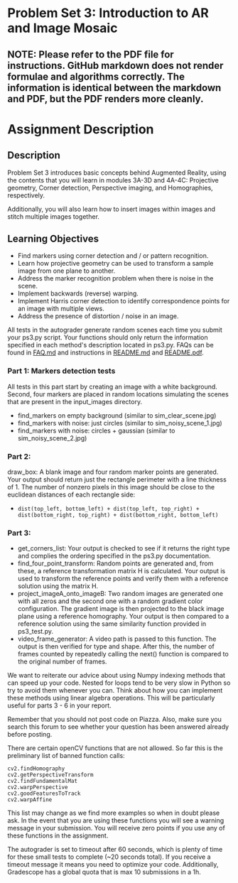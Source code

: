 # Problem Set 3: Introduction to AR and Image Mosaic

## NOTE: Please refer to the PDF file for instructions. GitHub markdown does not render formulae and algorithms correctly. The information is identical between the markdown and PDF, but the PDF renders more cleanly.

# Assignment Description

## Description
Problem Set 3 introduces basic concepts behind Augmented Reality, using the contents that you will learn in modules 3A-3D and 4A-4C: Projective geometry, Corner detection, Perspective imaging, and Homographies, respectively.

Additionally, you will also learn how to insert images within images and stitch multiple images together.

## Learning Objectives

-  Find markers using corner detection and / or pattern recognition.
-  Learn how projective geometry can be used to transform a sample image from one plane to another.
-  Address the marker recognition problem when there is noise in the scene.
-  Implement backwards (reverse) warping.
-  Implement Harris corner detection to identify correspondence points for an image with multiple views.
-  Address the presence of distortion / noise in an image.


All tests in the autograder generate random scenes each time you submit your ps3.py script. Your functions should only return the information specified in each method's description located in ps3.py. 
FAQs can be found in [FAQ.md](FAQ.md) and instructions in [README.md](README.md) and [README.pdf](README.pdf).
 

### Part 1: Markers detection tests

All tests in this part start by creating an image with a white background. Second, four markers are placed in random locations simulating the scenes that are present in the input_images directory.
- find_markers on empty background (similar to sim_clear_scene.jpg)
- find_markers with noise: just circles (similar to sim_noisy_scene_1.jpg)
- find_markers with noise: circles + gaussian (similar to sim_noisy_scene_2.jpg)

 

### Part 2: 

draw_box: A blank image and four random marker points are generated. Your output should return just the rectangle perimeter with a line thickness of 1. The number of nonzero pixels in this image should be close to the euclidean distances of each rectangle side: 
  - ```dist(top_left, bottom_left) + dist(top_left, top_right) + dist(bottom_right, top_right) + dist(bottom_right, bottom_left)```

 
### Part 3:

- get_corners_list: Your output is checked to see if it returns the right type and complies the ordering specified in the ps3.py documentation.
- find_four_point_transform: Random points are generated and, from these, a reference transformation matrix H is calculated. Your output is used to transform the reference points and verify them with a reference solution using the matrix H.
- project_imageA_onto_imageB: Two random images are generated one with all zeros and the second one with a random gradient color configuration. The gradient image is then projected to the black image plane using a reference homography. Your output is then compared to a reference solution using the same similarity function provided in ps3_test.py.
- video_frame_generator: A video path is passed to this function. The output is then verified for type and shape. After this, the number of frames counted by repeatedly calling the next() function is compared to the original number of frames.



We want to reiterate our advice about using Numpy indexing methods that can speed up your code. Nested for loops tend to be very slow in Python so try to avoid them whenever you can. Think about how you can implement these methods using linear algebra operations. This will be particularly useful for parts 3 - 6 in your report.

 
Remember that you should not post code on Piazza. Also, make sure you search this forum to see whether your question has been answered already before posting.


There are certain openCV functions that are not allowed. So far this is the preliminary list of banned function calls:
```
cv2.findHomography
cv2.getPerspectiveTransform
cv2.findFundamentalMat
cv2.warpPerspective
cv2.goodFeaturesToTrack
cv2.warpAffine
```
This list may change as we find more examples so when in doubt please ask. In the event that you are using these functions you will see a warning message in your submission. You will receive zero points if you use any of these functions in the assignment.



The autograder is set to timeout after 60 seconds, which is plenty of time for these small tests to complete (~20 seconds total). If you receive a timeout message it means you need to optimize your code. Additionally, Gradescope has a global quota that is max 10 submissions in a 1h.
